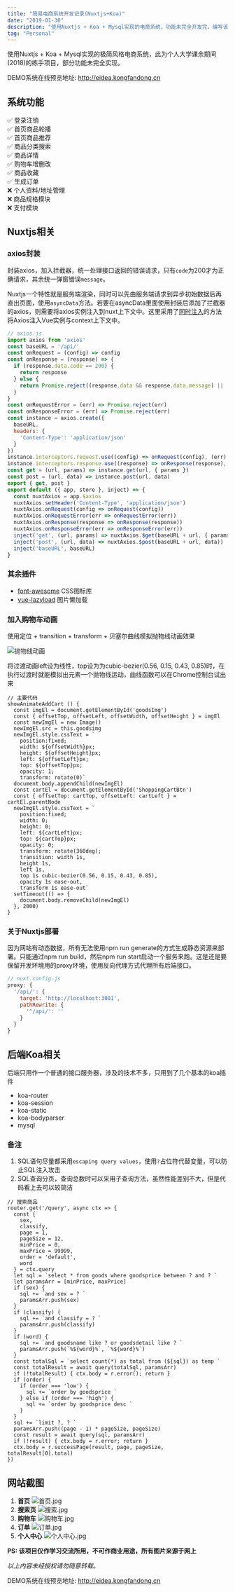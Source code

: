 ```yaml
---
title: "简易电商系统开发记录(Nuxtjs+Koa)"
date: "2019-01-30"
description: "使用Nuxtjs + Koa + Mysql实现的电商系统，功能未完全开发完，编写该文档记录之前开发遇到部分问题与系统设计总结"
tag: "Personal"
---
```


使用Nuxtjs + Koa + Mysql实现的极简风格电商系统，此为个人大学课余期间(2018)的练手项目，部分功能未完全实现。

DEMO系统在线预览地址: <a href="http://eidea.kongfandong.cn" target="_blank">http://eidea.kongfandong.cn</a>

## 系统功能

✅ 登录注销  
✅ 首页商品轮播  
✅ 首页商品推荐  
✅ 商品分类搜索  
✅ 商品详情  
✅ 购物车增删改  
✅ 商品收藏  
✅ 生成订单  
❌ 个人资料/地址管理  
❌ 商品规格模块  
❌ 支付模块  

## Nuxtjs相关

### axios封装

封装axios，加入拦截器，统一处理接口返回的错误请求，只有`code`为200才为正确请求，其余统一弹窗错误`message`。

Nuxtjs一个特性就是服务端渲染，同时可以先由服务端请求到异步初始数据后再直出页面，使用`asyncData`方法。若要在asyncData里面使用封装后添加了拦截器的axios，则需要将axios实例注入到nuxt上下文中。这里采用了<a href="https://zh.nuxtjs.org/guide/plugins#%E5%90%8C%E6%97%B6%E6%B3%A8%E5%85%A5" target="_blank">同时注入</a>的方法将Axios注入Vue实例与context上下文中。

```js {32-34}
// axios.js
import axios from 'axios'
const baseURL = '/api/'
const onRequest = (config) => config
const onResponse = (response) => {
  if (response.data.code == 200) {
    return response
  } else {
    return Promise.reject((response.data && response.data.message) || '未知错误')
  }
}
const onRequestError = (err) => Promise.reject(err)
const onResponseError = (err) => Promise.reject(err)
const instance = axios.create({
  baseURL,
  headers: {
    'Content-Type': 'application/json'
  }
})
instance.interceptors.request.use((config) => onRequest(config), (err) => onRequestError(err))
instance.interceptors.response.use((response) => onResponse(response), (err) => onResponseError(err))
const get = (url, params) => instance.get(url, { params })
const post = (url, data) => instance.post(url, data)
export { get, post }
export default ({ app, store }, inject) => {
  const nuxtAxios = app.$axios
  nuxtAxios.setHeader('Content-Type', 'application/json')
  nuxtAxios.onRequest(config => onRequest(config))
  nuxtAxios.onRequestError(err => onRequestError(err))
  nuxtAxios.onResponse(response => onResponse(response))
  nuxtAxios.onResponseError(err => onResponseError(err))
  inject('get', (url, params) => nuxtAxios.$get(baseURL + url, { params }))
  inject('post', (url, data) => nuxtAxios.$post(baseURL + url, data))
  inject('baseURL', baseURL)
}
```

### 其余插件

+ <a href="https://fontawesome.com/icons" target="_blank">font-awesome</a> CSS图标库
+ <a href="https://github.com/hilongjw/vue-lazyload#readme" target="_blank">vue-lazyload</a> 图片懒加载

### 加入购物车动画

使用定位 + transition + transform + 贝塞尔曲线模拟抛物线动画效果

![抛物线动画](https://s2.loli.net/2021/12/04/GSIrLKOJPXNV1pW.gif)

将过渡动画left设为线性，top设为为cubic-bezier(0.56, 0.15, 0.43, 0.85)时，在执行过渡时就能模拟出元素一个抛物线运动，曲线函数可以在Chrome控制台试出来

```js{29}
// 主要代码
showAnimateAddCart () {
  const imgEl = document.getElementById('goodsImg')
  const { offsetTop, offsetLeft, offsetWidth, offsetHeight } = imgEl
  const newImgEl = new Image()
  newImgEl.src = this.goodsimg
  newImgEl.style.cssText = `
    position:fixed;
    width: ${offsetWidth}px;
    height: ${offsetHeight}px;
    left: ${offsetLeft}px;
    top: ${offsetTop}px;
    opacity: 1;
    transform: rotate(0)`
  document.body.appendChild(newImgEl)
  const cartEl = document.getElementById('ShoppingCartBtn')
  const { offsetTop: cartTop, offsetLeft: cartLeft } = cartEl.parentNode
  newImgEl.style.cssText = `
    position:fixed;
    width: 0;
    height: 0;
    left: ${cartLeft}px;
    top: ${cartTop}px;
    opacity: 0;
    transform: rotate(360deg);
    transition: width 1s, 
    height 1s,
    left 1s,
    top 1s cubic-bezier(0.56, 0.15, 0.43, 0.85),
    opacity 1s ease-out,
    transform 1s ease-out`
  setTimeout(() => {
    document.body.removeChild(newImgEl)
  }, 2000)
}
```

### 关于Nuxtjs部署

因为网站有动态数据，所有无法使用npm run generate的方式生成静态资源来部署。只能通过npm run build，然后npm run start启动一个服务来跑。这是还是要保留开发环境用的proxy环境，使用反向代理方式代理所有后端接口。
```js
// nuxt.config.js
proxy: {
  '/api/': {
    target: 'http://localhost:3001',
    pathRewrite: {
      '^/api/': ''
    }
  }
}
```

## 后端Koa相关

后端只用作一个普通的接口服务器，涉及的技术不多，只用到了几个基本的koa插件

+ koa-router
+ koa-session
+ koa-static
+ koa-bodyparser
+ mysql

### 备注

1. SQL语句尽量都采用`escaping query values`，使用`?`占位符代替变量，可以防止SQL注入攻击
2. SQL查询分页，查询总数时可以采用子查询方法，虽然性能差别不大，但是代码看上去可以较简洁

```js{27}
// 搜索商品
router.get('/query', async ctx => {
  const {
    sex,
    classify,
    page = 1,
    pageSize = 12,
    minPrice = 0,
    maxPrice = 99999,
    order = 'default',
    word
  } = ctx.query
  let sql = `select * from goods where goodsprice between ? and ? `
  let paramsArr = [minPrice, maxPrice]
  if (sex) {
    sql += `and sex = ? `
    paramsArr.push(sex)
  }
  if (classify) {
    sql += `and classify = ? `
    paramsArr.push(classify)
  }
  if (word) {
    sql += `and goodsname like ? or goodsdetail like ? `
    paramsArr.push(`%${word}%`, `%${word}%`)
  }
  const totalSql = `select count(*) as total from (${sql}) as temp `
  const totalResult = await query(totalSql, paramsArr)
  if (!totalResult) { ctx.body = r.error(); return }
  if (order) {
    if (order === 'low') {
      sql += `order by goodsprice `
    } else if (order === 'high') {
      sql += `order by goodsprice desc `
    }
  }
  sql += `limit ?, ? `
  paramsArr.push((page - 1) * pageSize, pageSize)
  const result = await query(sql, paramsArr)
  if (!result) { ctx.body = r.error; return }
  ctx.body = r.successPage(result, page, pageSize, totalResult[0].total)
})
```

## 网站截图
1. **首页**
![首页.jpg](https://s2.loli.net/2021/12/04/wxI5W4KsCBYncuk.png)
2. **搜索页**
![搜索.jpg](https://s2.loli.net/2021/12/04/kPg3fHJIsMvD68o.png)
3. **购物车**
![购物车.jpg](https://s2.loli.net/2021/12/04/iLDbIzdspo3tgwy.png)
4. **订单**
![订单.jpg](https://s2.loli.net/2021/12/04/uIpYdnAq4Kb35WP.png)
5. **个人中心**
![个人中心.jpg](https://s2.loli.net/2021/12/04/xL51dQUCFKh4Tfz.png)

**PS: 该项目仅作学习交流所用，不可作商业用途，所有图片来源于网上**

*以上内容未经授权请勿随意转载。*

DEMO系统在线预览地址: <a href="http://eidea.kongfandong.cn" target="_blank">http://eidea.kongfandong.cn</a>



